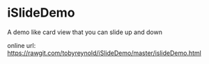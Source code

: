 # iSlideDemo
A demo like card view that you can slide up and down

online url: https://rawgit.com/tobyreynold/iSlideDemo/master/islideDemo.html
